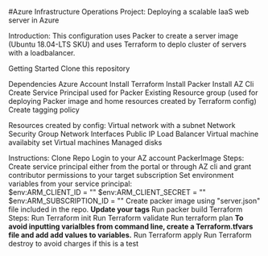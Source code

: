 #Azure Infrastructure Operations Project: Deploying a scalable IaaS web server in Azure

Introduction:
  This configuration uses Packer to create a server image (Ubuntu 18.04-LTS SKU) and uses Terraform to deplo cluster of servers with a loadbalancer. 

Getting Started
  Clone this repository

Dependencies
  Azure Account
  Install Terraform
  Install Packer
  Install AZ Cli
  Create Service Principal used for Packer
  Existing Resource group (used for deploying Packer image and home resources created by Terraform config)
  Create tagging policy
  
Resources created by config:
  Virtual network with a subnet
  Network Security Group
  Network Interfaces
  Public IP
  Load Balancer
  Virtual machine availabity set
  Virtual machines
  Managed disks

Instructions:
  Clone Repo
  Login to your AZ account
  PackerImage Steps:
    Create service principal either from the portal or through AZ cli and grant contributor permissions to your target subscription
    Set environment variables from your service principal:  
              $env:ARM_CLIENT_ID = ""
              $env:ARM_CLIENT_SECRET = ""
              $env:ARM_SUBSCRIPTION_ID = ""
    Create packer image using "server.json" file included in the repo. **Update your tags**
    Run packer build
  Terraform Steps:
    Run Terraform init
    Run Terraform validate
    Run terraform plan **To avoid inputting varialbles from command line, create a Terraform.tfvars file and add add values to variables.**
    Run Terraform apply
    Run Terraform destroy to avoid charges if this is a test
    
    
  

  
              
  


